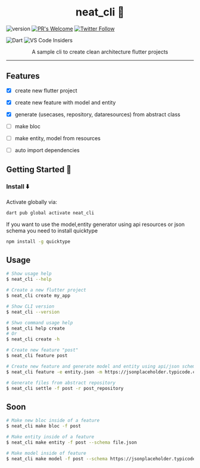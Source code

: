 <h1 align="center">
    neat_cli 🧼
</h1>

<p align="center">

![version](https://img.shields.io/badge/version-0.0.1-blue)
[![PR's Welcome](https://img.shields.io/badge/PRs-welcome-brightgreen.svg?style=flat)](https://github.com/MerseniBilel)
[![Twitter Follow](https://img.shields.io/twitter/follow/MerseniBilel.svg?style=social)](https://twitter.com/MerseniBilel) 

![Dart](https://img.shields.io/badge/dart-%230175C2.svg?style=for-the-badge&logo=dart&logoColor=white)
![VS Code Insiders](https://img.shields.io/badge/VS%20Code%20Insiders-35b393.svg?style=for-the-badge&logo=visual-studio-code&logoColor=white)
</p>

<p align="center">A sample cli to create clean architecture flutter projects</p>

---

## Features
- [x] create new flutter project
- [x] create new feature with model and entity
- [x] generate (usecases, repository, dataresources) from abstract class
- [ ] make bloc
- [ ] make entity, model from resources
- [ ] auto import dependencies




## Getting Started 🚀
### Install ⬇️ 
Activate globally via:

```sh
dart pub global activate neat_cli
```

If you want to use the model,entity generator using api resources or json schema you need to install quicktype

```sh
npm install -g quicktype
```

## Usage

```sh
# Show usage help
$ neat_cli --help

# Create a new flutter project
$ neat_cli create my_app

# Show CLI version
$ neat_cli --version

# Shwo command usage help
$ neat_cli help create
# Or
$ neat_cli create -h

# Create new feature "post"
$ neat_cli feature post

# Create new feature and generate model and entity using api/json schema
$ neat_cli feature -e entity.json -m https://jsonplaceholder.typicode.com/posts

# Generate files from abstract repository
$ neat_cli settle -f post -r post_repository

```

## Soon
```sh
# Make new bloc inside of a feature
$ neat_cli make bloc -f post

# Make entity inside of a feature
$ neat_cli make entity -f post --schema file.json

# Make model inside of feature
$ neat_cli make model -f post --schema https://jsonplaceholder.typicode.com/posts
```
